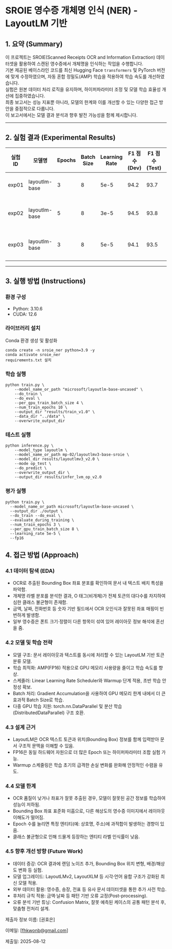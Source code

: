 # SROIE 영수증 개체명 인식 (NER) - LayoutLM 기반

## 1. 요약 (Summary)  
이 프로젝트는 SROIE(Scanned Receipts OCR and Information Extraction) 데이터셋을 활용하여 스캔된 영수증에서 개체명을 인식하는 작업을 수행합니다.  
기본 제공된 베이스라인 코드를 최신 Hugging Face `transformers` 및 PyTorch 버전에 맞게 수정하였으며, 자동 혼합 정밀도(AMP) 학습을 적용하여 학습 속도를 개선하였습니다.  
실험은 원본 데이터 처리 로직을 유지하며, 하이퍼파라미터 조정 및 모델 학습 효율성 개선에 집중하였습니다.  
최종 보고서는 성능 지표뿐 아니라, 모델의 한계와 이를 개선할 수 있는 다양한 접근 방안을 중점적으로 다룹니다.  
이 보고서에서는 모델 결과 분석과 향후 발전 가능성을 함께 제시합니다.  

---

## 2. 실험 결과 (Experimental Results)

| 실험 ID  | 모델명              | Epochs | Batch Size | Learning Rate | F1 점수 (Dev) | F1 점수 (Test) | 비고                  |
|----------|--------------------|--------|------------|---------------|---------------|----------------|-----------------------|
| exp01    | layoutlm-base      | 3      | 8          | 5e-5          | 94.2          | 93.7           | 베이스라인 설정       |
| exp02    | layoutlm-base      | 5      | 8          | 3e-5          | 94.5          | 93.8           | Epoch 증가 + LR 감소 |
| exp03    | layoutlm-base      | 3      | 8          | 5e-5          | 94.1          | 93.5           | FP16 적용, 속도 향상 |

---

## 3. 실행 방법 (Instructions)

### 환경 구성
- Python: 3.10.6
- CUDA: 12.6

### 라이브러리 설치

Conda 환경 생성 및 활성화
```
conda create -n sroie_ner python=3.9 -y
conda activate sroie_ner
requirements.txt 설치
```

### 학습 실행
```
python train.py \
    --model_name_or_path "microsoft/layoutlm-base-uncased" \
    --do_train \
    --do_eval \
    --per_gpu_train_batch_size 4 \
    --num_train_epochs 10 \
    --output_dir "results/train_v1.0" \
    --data_dir "../data" \
    --overwrite_output_dir
```

### 테스트 실행
```
python inference.py \
    --model_type layoutlm \
    --model_name_or_path mp-02/layoutlmv3-base-sroie \
    --model_dir results/layoutlmv3_v2.0 \
    --mode op_test \
    --do_predict \
    --overwrite_output_dir \
    --output_dir results/infer_lvm_op_v2.0
```

### 평가 실행
```
python train.py \
  --model_name_or_path microsoft/layoutlm-base-uncased \
  --output_dir ./output \
  --do_train --do_eval \
  --evaluate_during_training \
  --num_train_epochs 3 \
  --per_gpu_train_batch_size 8 \
  --learning_rate 5e-5 \
  --fp16
```

## 4. 접근 방법 (Approach)
### 4.1 데이터 탐색 (EDA)
- OCR로 추출된 Bounding Box 좌표 분포를 확인하여 문서 내 텍스트 배치 특성을 파악함.
- 개체명 라벨 분포를 분석한 결과, O 태그(비개체)가 전체 토큰의 대다수를 차지하여 심한 클래스 불균형이 존재함.
- 금액, 날짜, 전화번호 등 숫자 기반 필드에서 OCR 오인식과 잘못된 좌표 매핑이 빈번하게 발생함.
- 일부 영수증은 폰트 크기·정렬이 다른 항목이 섞여 있어 레이아웃 정보 해석에 혼선을 줌.

### 4.2 모델 및 학습 전략
- 모델 구조: 문서 레이아웃과 텍스트를 동시에 처리할 수 있는 LayoutLM 기반 토큰 분류 모델.
- 학습 최적화: AMP(FP16) 적용으로 GPU 메모리 사용량을 줄이고 학습 속도를 향상.
- 스케줄러: Linear Learning Rate Scheduler와 Warmup 단계 적용, 초반 학습 안정성 확보.
- Batch 처리: Gradient Accumulation을 사용하여 GPU 메모리 한계 내에서 더 큰 효과적 Batch Size로 학습.
- 다중 GPU 학습 지원: torch.nn.DataParallel 및 분산 학습(DistributedDataParallel) 구조 호환.

### 4.3 설계 근거
- LayoutLM은 OCR 텍스트 토큰과 위치(Bounding Box) 정보를 함께 입력받아 문서 구조적 문맥을 이해할 수 있음.
- FP16은 동일 하드웨어 자원으로 더 많은 Epoch 또는 하이퍼파라미터 조합 실험 가능.
- Warmup 스케줄링은 학습 초기의 급격한 손실 변화를 완화해 안정적인 수렴을 유도.

### 4.4 모델 한계
- OCR 품질이 낮거나 좌표가 잘못 추출된 경우, 모델이 잘못된 공간 정보를 학습하여 성능이 저하됨.
- Bounding Box 좌표 표준화 미흡으로, 다른 해상도의 영수증 이미지에서 레이아웃 이해도가 떨어짐.
- Epoch 수를 늘리면 특정 엔티티(예: 상호명, 주소)에 과적합이 발생하는 경향이 있음.
- 클래스 불균형으로 인해 드물게 등장하는 엔티티 라벨 인식률이 낮음.

### 4.5 향후 개선 방향 (Future Work)
- 데이터 증강: OCR 결과에 랜덤 노이즈 추가, Bounding Box 위치 변형, 배경/해상도 변화 등 실험.
- 모델 업그레이드: LayoutLMv2, LayoutXLM 등 시각·언어 융합 구조가 강화된 최신 모델 적용.
- 외부 데이터 활용: 영수증, 송장, 전표 등 유사 문서 데이터셋을 통한 추가 사전 학습.
- 후처리 규칙 적용: 금액·날짜 등 패턴 기반 오류 교정(Post-processing).
- 오류 분석 기반 튜닝: Confusion Matrix, 잘못 예측된 케이스의 공통 패턴 분석 후, 맞춤형 전처리 설계.

제출자 정보
이름: [권효은]

이메일: [fhkwonb@gmail.com]

제출일: 2025-08-12


